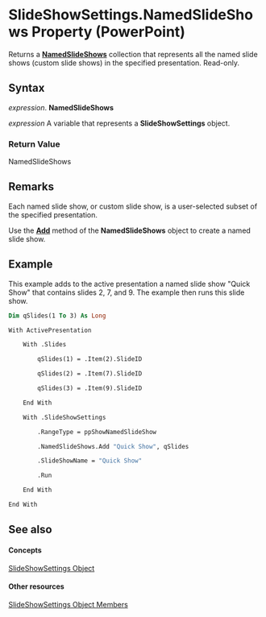 
# SlideShowSettings.NamedSlideShows Property (PowerPoint)

Returns a  **[NamedSlideShows](9f20ff20-a81e-f771-5ef2-44b21ecfb055.md)** collection that represents all the named slide shows (custom slide shows) in the specified presentation. Read-only.


## Syntax

 _expression_. **NamedSlideShows**

 _expression_ A variable that represents a **SlideShowSettings** object.


### Return Value

NamedSlideShows


## Remarks

Each named slide show, or custom slide show, is a user-selected subset of the specified presentation.

Use the  **[Add](413ea52c-95ba-8843-af72-952303328ebd.md)** method of the **NamedSlideShows** object to create a named slide show.


## Example

This example adds to the active presentation a named slide show "Quick Show" that contains slides 2, 7, and 9. The example then runs this slide show.


```vb
Dim qSlides(1 To 3) As Long

With ActivePresentation

    With .Slides

        qSlides(1) = .Item(2).SlideID

        qSlides(2) = .Item(7).SlideID

        qSlides(3) = .Item(9).SlideID

    End With

    With .SlideShowSettings

        .RangeType = ppShowNamedSlideShow

        .NamedSlideShows.Add "Quick Show", qSlides

        .SlideShowName = "Quick Show"

        .Run

    End With

End With
```


## See also


#### Concepts


[SlideShowSettings Object](d58c7c3b-a1cc-d819-b386-fd3fb7f967a2.md)
#### Other resources


[SlideShowSettings Object Members](3a91d7dd-ae3f-de42-46e4-e8749e61835d.md)
